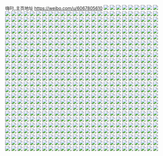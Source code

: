 嗨叼_主页地址 https://weibo.com/u/6067805610 
![](https://wx4.sinaimg.cn/mw2000/006CDTqqly1h80z2qdqksj32dc35snpf.jpg) 
![](https://wx4.sinaimg.cn/mw2000/006CDTqqly1h80z31sl86j32dc35skjn.jpg) 
![](https://wx4.sinaimg.cn/mw2000/006CDTqqly1h80z2unq6aj32dc35s7wk.jpg) 
![](https://wx4.sinaimg.cn/mw2000/006CDTqqly1h80z2z6ay8j32dc35se83.jpg) 
![](https://wx4.sinaimg.cn/mw2000/006CDTqqly1h80z33nv4uj32dc35snpf.jpg) 
![](https://wx4.sinaimg.cn/mw2000/006CDTqqly1h80z2xaxjfj32dd35se83.jpg) 
![](https://wx4.sinaimg.cn/mw2000/006CDTqqly1h7qqrzolztj32c03407wi.jpg) 
![](https://wx4.sinaimg.cn/mw2000/006CDTqqly1h7qqs4fx2hj31o02807wi.jpg) 
![](https://wx4.sinaimg.cn/mw2000/006CDTqqly1h7qqscnc1lj31o02801ky.jpg) 
![](https://wx4.sinaimg.cn/mw2000/006CDTqqly1h7pfriptnoj31401e0k4n.jpg) 
![](https://wx4.sinaimg.cn/mw2000/006CDTqqly1h7pfrlah4zj31401e0k2j.jpg) 
![](https://wx4.sinaimg.cn/mw2000/006CDTqqly1h7pfrj5d8hj31401e0an6.jpg) 
![](https://wx4.sinaimg.cn/mw2000/006CDTqqly1h7pfrk4973j31401e0k1g.jpg) 
![](https://wx4.sinaimg.cn/mw2000/006CDTqqly1h7pfrjlq2qj31401e0dwz.jpg) 
![](https://wx4.sinaimg.cn/mw2000/006CDTqqly1h7pfrkxsl2j31401e0qc2.jpg) 
![](https://wx4.sinaimg.cn/mw2000/006CDTqqly1h7pfrkfaj6j31401e0tm1.jpg) 
![](https://wx4.sinaimg.cn/mw2000/006CDTqqly1h7pfri9nqfj31401e0wvy.jpg) 
![](https://wx4.sinaimg.cn/mw2000/006CDTqqly1h7pfrnko4bj32dc35se84.jpg) 
![](https://wx4.sinaimg.cn/mw2000/006CDTqqly1h7j24vcrdtj32dc35se85.jpg) 
![](https://wx4.sinaimg.cn/mw2000/006CDTqqly1h7j25ant47j31o02804qr.jpg) 
![](https://wx4.sinaimg.cn/mw2000/006CDTqqly1h7j24ond9bj32dc35shdw.jpg) 
![](https://wx4.sinaimg.cn/mw2000/006CDTqqly1h7j2533xk1j32dc35snph.jpg) 
![](https://wx4.sinaimg.cn/mw2000/006CDTqqly1h7j24zc60zj32dc35su10.jpg) 
![](https://wx4.sinaimg.cn/mw2000/006CDTqqly1h7j256ltjuj32dc35su11.jpg) 
![](https://wx4.sinaimg.cn/mw2000/006CDTqqly1h7ho2n2lchj30u01407b4.jpg) 
![](https://wx4.sinaimg.cn/mw2000/006CDTqqly1h7h9e9vs9jj33402c07wi.jpg) 
![](https://wx4.sinaimg.cn/mw2000/006CDTqqly1h7cqwhn2o1j32dc35s1l0.jpg) 
![](https://wx4.sinaimg.cn/mw2000/006CDTqqly1h7cqwalcjzj32dc35s7wh.jpg) 
![](https://wx4.sinaimg.cn/mw2000/006CDTqqly1h7cqwbu6poj32dc35shcg.jpg) 
![](https://wx4.sinaimg.cn/mw2000/006CDTqqly1h7cqweq0g6j32dc35skjn.jpg) 
![](https://wx4.sinaimg.cn/mw2000/006CDTqqly1h7cqx45ltlj30pp0ppak9.jpg) 
![](https://wx4.sinaimg.cn/mw2000/006CDTqqly1h7cqwg8pvzj32dc35s4qp.jpg) 
![](https://wx4.sinaimg.cn/mw2000/006CDTqqly1h7apxrp1rrj31o0280x6q.jpg) 
![](https://wx4.sinaimg.cn/mw2000/006CDTqqly1h7apytmw61j31o0280npe.jpg) 
![](https://wx4.sinaimg.cn/mw2000/006CDTqqly1h7apynwjs6j32c035eqv5.jpg) 
![](https://wx4.sinaimg.cn/mw2000/006CDTqqly1h7apxldz1kj31o0280b29.jpg) 
![](https://wx4.sinaimg.cn/mw2000/006CDTqqly1h7apxhibbyj31o0280hdt.jpg) 
![](https://wx4.sinaimg.cn/mw2000/006CDTqqly1h7apxyo5z4j319n1ovnpd.jpg) 
![](https://wx4.sinaimg.cn/mw2000/006CDTqqly1h77o9dg952j30u0140wl3.jpg) 
![](https://wx4.sinaimg.cn/mw2000/006CDTqqly1h77o9ai2m6j31hc0u0tct.jpg) 
![](https://wx4.sinaimg.cn/mw2000/006CDTqqly1h77o9x1o5jj31hc0u0gth.jpg) 
![](https://wx4.sinaimg.cn/mw2000/006CDTqqly1h77c9xabm0j30fe0dwdh5.jpg) 
![](https://wx4.sinaimg.cn/mw2000/006CDTqqly1h7634xwyecj30u01hcmzv.jpg) 
![](https://wx4.sinaimg.cn/mw2000/006CDTqqly1h703t0f3inj31qu2bswzx.jpg) 
![](https://wx4.sinaimg.cn/mw2000/006CDTqqly1h703sh0cy4j31x92kddzp.jpg) 
![](https://wx4.sinaimg.cn/mw2000/006CDTqqly1h703slk66aj31en1vi4nm.jpg) 
![](https://wx4.sinaimg.cn/mw2000/006CDTqqly1h703sr1vxgj31eh1vb1ky.jpg) 
![](https://wx4.sinaimg.cn/mw2000/006CDTqqly1h6vxi3aab7j319i1oo4qp.jpg) 
![](https://wx4.sinaimg.cn/mw2000/006CDTqqly1h6vxi15abwj31o02807dc.jpg) 
![](https://wx4.sinaimg.cn/mw2000/006CDTqqly1h6vxhtpxwmj31o02801ky.jpg) 
![](https://wx4.sinaimg.cn/mw2000/006CDTqqly1h6vxi6zlr9j31o02804qq.jpg) 
![](https://wx4.sinaimg.cn/mw2000/006CDTqqly1h6vxi954gaj31f31w44qp.jpg) 
![](https://wx4.sinaimg.cn/mw2000/006CDTqqly1h6vxhyca5kj31o0280qv5.jpg) 
![](https://wx4.sinaimg.cn/mw2000/006CDTqqly1h6vxice2uhj31o02804qq.jpg) 
![](https://wx4.sinaimg.cn/mw2000/006CDTqqly1h6vxifrbqzj31o0280kjl.jpg) 
![](https://wx4.sinaimg.cn/mw2000/006CDTqqly1h6i4v2auuwj32c02c0npe.jpg) 
![](https://wx4.sinaimg.cn/mw2000/006CDTqqly1h6i4v0w0xpj33402c0tug.jpg) 
![](https://wx4.sinaimg.cn/mw2000/006CDTqqly1h6i4v3qz1fj31hc0u0n8k.jpg) 
![](https://wx4.sinaimg.cn/mw2000/006CDTqqly1h67tjdr6f7j31o0280hdu.jpg) 
![](https://wx4.sinaimg.cn/mw2000/006CDTqqly1h67tjmw8jkj31o02807wi.jpg) 
![](https://wx4.sinaimg.cn/mw2000/006CDTqqly1h67tjg7rzqj31o02804jm.jpg) 
![](https://wx4.sinaimg.cn/mw2000/006CDTqqly1h67tjq5qc3j31o0280qv5.jpg) 
![](https://wx4.sinaimg.cn/mw2000/006CDTqqly1h67tjr75ujj30td1367gt.jpg) 
![](https://wx4.sinaimg.cn/mw2000/006CDTqqly1h67tp8glgwj31o0280npf.jpg) 
![](https://wx4.sinaimg.cn/mw2000/006CDTqqly1h5z9dbimuoj31o02807f1.jpg) 
![](https://wx4.sinaimg.cn/mw2000/006CDTqqly1h5z9dcom93j31o0280tja.jpg) 
![](https://wx4.sinaimg.cn/mw2000/006CDTqqly1h5z9da9fiej31o0280n7l.jpg) 
![](https://wx4.sinaimg.cn/mw2000/006CDTqqly1h5z9ddz23ej31o02801ky.jpg) 
![](https://wx4.sinaimg.cn/mw2000/006CDTqqly1h5ojv7dzmqj31o0280kjl.jpg) 
![](https://wx4.sinaimg.cn/mw2000/006CDTqqly1h5ojv6cnlrj31o0280e81.jpg) 
![](https://wx4.sinaimg.cn/mw2000/006CDTqqly1h5ojv8p962j31mk22t1ky.jpg) 
![](https://wx4.sinaimg.cn/mw2000/006CDTqqly1h5ojv9qub3j31gy1ylb29.jpg) 
![](https://wx4.sinaimg.cn/mw2000/006CDTqqly1h5kjmbbwg3j31o0280npe.jpg) 
![](https://wx4.sinaimg.cn/mw2000/006CDTqqly1h5ke71lxa6j31o0280kjm.jpg) 
![](https://wx4.sinaimg.cn/mw2000/006CDTqqly1h5ke7dymcfj31o0280npe.jpg) 
![](https://wx4.sinaimg.cn/mw2000/006CDTqqly1h5ke7gdp50j32801o04qr.jpg) 
![](https://wx4.sinaimg.cn/mw2000/006CDTqqly1h54cf9me0ej30u0140wns.jpg) 
![](https://wx4.sinaimg.cn/mw2000/006CDTqqly1h54cfarphaj30u0140ajm.jpg) 
![](https://wx4.sinaimg.cn/mw2000/006CDTqqly1h54cf8ec5qj30u0140k0o.jpg) 
![](https://wx4.sinaimg.cn/mw2000/006CDTqqly1h54cfc4fsvj30u0140til.jpg) 
![](https://wx4.sinaimg.cn/mw2000/006CDTqqly1h54cfdnw0dj30u0140thv.jpg) 
![](https://wx4.sinaimg.cn/mw2000/006CDTqqly1h54cgch6ufj30u014048m.jpg) 
![](https://wx4.sinaimg.cn/mw2000/006CDTqqly1h54chv59k7j30u00u0110.jpg) 
![](https://wx4.sinaimg.cn/mw2000/006CDTqqly1h54chu6odkj30u00u0do1.jpg) 
![](https://wx4.sinaimg.cn/mw2000/006CDTqqly1h54chwwugtj30u00u0ah1.jpg) 
![](https://wx4.sinaimg.cn/mw2000/006CDTqqly1h4m9xd96mdj31j321ghdu.jpg) 
![](https://wx4.sinaimg.cn/mw2000/006CDTqqly1h4m9xh3tv1j31o02804qr.jpg) 
![](https://wx4.sinaimg.cn/mw2000/006CDTqqly1h4ma0snizrj30zz1by1kx.jpg) 
![](https://wx4.sinaimg.cn/mw2000/006CDTqqly1h4m9ypefeoj31ct1t3qv6.jpg) 
![](https://wx4.sinaimg.cn/mw2000/006CDTqqly1h4mavqsqzuj31o0280u0y.jpg) 
![](https://wx4.sinaimg.cn/mw2000/006CDTqqly1h4m9xaegebj31aw1qjkjm.jpg) 
![](https://wx4.sinaimg.cn/mw2000/006CDTqqly1h4m9ykneupj31o02801kz.jpg) 
![](https://wx4.sinaimg.cn/mw2000/006CDTqqly1h4m9yed0f1j31o02804qr.jpg) 
![](https://wx4.sinaimg.cn/mw2000/006CDTqqly1h4m9xl8mbtj31kx23xqv6.jpg) 
![](https://wx4.sinaimg.cn/mw2000/006CDTqqly1h2cqyi9iswj319h1w84qp.jpg) 
![](https://wx4.sinaimg.cn/mw2000/006CDTqqly1h2cqyiurdmj31ah1xq7wh.jpg) 
![](https://wx4.sinaimg.cn/mw2000/006CDTqqly1h2cqz11d77j31o0280e81.jpg) 
![](https://wx4.sinaimg.cn/mw2000/006CDTqqly1h1l7403zj0j31o0280x6p.jpg) 
![](https://wx4.sinaimg.cn/mw2000/006CDTqqly1h1l743oivmj31o02801ky.jpg) 
![](https://wx4.sinaimg.cn/mw2000/006CDTqqly1gz3ty4m01qj30u0140thw.jpg) 
![](https://wx4.sinaimg.cn/mw2000/006CDTqqly1gz3ty5orrxj30u0140dtm.jpg) 
![](https://wx4.sinaimg.cn/mw2000/006CDTqqly1gz3ty2swfuj30u00u0wr9.jpg) 
![](https://wx4.sinaimg.cn/mw2000/006CDTqqly1gz3ty7b601j30u011wk1h.jpg) 
![](https://wx4.sinaimg.cn/mw2000/006CDTqqly1gz3ty1s0ufj30u0140n8z.jpg) 
![](https://wx4.sinaimg.cn/mw2000/006CDTqqly1gz3ty0oe3ej30u0140gyv.jpg) 
![](https://wx4.sinaimg.cn/mw2000/006CDTqqly1gz3ty3txdpj30u0140wr5.jpg) 
![](https://wx4.sinaimg.cn/mw2000/006CDTqqly1gy8zs1n8qmj31o01o01ky.jpg) 
![](https://wx4.sinaimg.cn/mw2000/006CDTqqly1gy8zrw4tr4j31o01o01ky.jpg) 
![](https://wx4.sinaimg.cn/mw2000/006CDTqqly1gy8zryv5ffj31o01o0u0x.jpg) 
![](https://wx4.sinaimg.cn/mw2000/006CDTqqly1gy8zs09i2tj31l91l9npd.jpg) 
![](https://wx4.sinaimg.cn/mw2000/006CDTqqly1gwsy8anjh5j31o01o0kjl.jpg) 
![](https://wx4.sinaimg.cn/mw2000/006CDTqqly1gwsy87k0ksj31o01o0qv5.jpg) 
![](https://wx4.sinaimg.cn/mw2000/006CDTqqly1gwsy894lo6j31o0280b2a.jpg) 
![](https://wx4.sinaimg.cn/mw2000/006CDTqqly1gwsy8btmysj31o01o0x6p.jpg) 
![](https://wx4.sinaimg.cn/mw2000/006CDTqqly1gwo89q1yxqj31o0280u0x.jpg) 
![](https://wx4.sinaimg.cn/mw2000/006CDTqqly1gwo89r94t6j31o0280npd.jpg) 
![](https://wx4.sinaimg.cn/mw2000/006CDTqqly1gwo89s0l01j31o0280kjl.jpg) 
![](https://wx4.sinaimg.cn/mw2000/006CDTqqly1gwo89sp20sj31o0280kjl.jpg) 
![](https://wx4.sinaimg.cn/mw2000/006CDTqqly1gwo89thwuvj31o01o0b29.jpg) 
![](https://wx4.sinaimg.cn/mw2000/006CDTqqly1gvzrf5ouu8j30u0140wmh.jpg) 
![](https://wx4.sinaimg.cn/mw2000/006CDTqqly1gvzrf6bd3bj30u01407co.jpg) 
![](https://wx4.sinaimg.cn/mw2000/006CDTqqly1gvzrf7nov9j30u0140wlq.jpg) 
![](https://wx4.sinaimg.cn/mw2000/006CDTqqly1gvzrf6zvwhj30u014045m.jpg) 
![](https://wx4.sinaimg.cn/mw2000/006CDTqqly1gvzrf88556j30u0140n6q.jpg) 
![](https://wx4.sinaimg.cn/mw2000/006CDTqqly1gvzrf4rehhj30u0140wmy.jpg) 
![](https://wx4.sinaimg.cn/mw2000/006CDTqqly1gvzrf8p3quj30u0140gug.jpg) 
![](https://wx4.sinaimg.cn/mw2000/006CDTqqly1gvzrf9n3rlj30u00u0798.jpg) 
![](https://wx4.sinaimg.cn/mw2000/006CDTqqly1gvzrf99m7nj31400u0dsq.jpg) 
![](https://wx4.sinaimg.cn/mw2000/006CDTqqly1gvod305e06j60mi0mi0wb02.jpg) 
![](https://wx4.sinaimg.cn/mw2000/006CDTqqly1gvbiyfh7zcj60u014012802.jpg) 
![](https://wx4.sinaimg.cn/mw2000/006CDTqqly1gvbiyg38byj60u01407e102.jpg) 
![](https://wx4.sinaimg.cn/mw2000/006CDTqqly1gvbiygiukaj60u00u010k02.jpg) 
![](https://wx4.sinaimg.cn/mw2000/006CDTqqly1gvbiyer8wdj60u00u079e02.jpg) 
![](https://wx4.sinaimg.cn/mw2000/006CDTqqly1gvbiyh13a8j60u00u0q9202.jpg) 
![](https://wx4.sinaimg.cn/mw2000/006CDTqqly1gvbiyhewmuj60u00u00xo02.jpg) 
![](https://wx4.sinaimg.cn/mw2000/006CDTqqly1gtd5lgpyfzj31nz1nze81.jpg) 
![](https://wx4.sinaimg.cn/mw2000/006CDTqqly1gtd5lkvv8dj31nz1nz4qp.jpg) 
![](https://wx4.sinaimg.cn/mw2000/006CDTqqly1gtd5llyebdj31nz1nz4qp.jpg) 
![](https://wx4.sinaimg.cn/mw2000/006CDTqqly1gtd5lhjhn5j31nz1nz7w2.jpg) 
![](https://wx4.sinaimg.cn/mw2000/006CDTqqly1gtd5ljqh2zj31nz1nz4qp.jpg) 
![](https://wx4.sinaimg.cn/mw2000/006CDTqqly1gtd5lip08hj31nz1nz4qp.jpg) 
![](https://wx4.sinaimg.cn/mw2000/006CDTqqly1gt9q966m3cj30u00u07an.jpg) 
![](https://wx4.sinaimg.cn/mw2000/006CDTqqly1gt9q96prr5j30u00u0n3i.jpg) 
![](https://wx4.sinaimg.cn/mw2000/006CDTqqly1gt9q95u7sqj31400u0do0.jpg) 
![](https://wx4.sinaimg.cn/mw2000/006CDTqqly1gt9q976wn0j31400u0k0k.jpg) 
![](https://wx4.sinaimg.cn/mw2000/006CDTqqly1gt7e23o3c6j60u019043w02.jpg) 
![](https://wx4.sinaimg.cn/mw2000/006CDTqqly1gt7e247hmtj30u00u0n2i.jpg) 
![](https://wx4.sinaimg.cn/mw2000/006CDTqqly1gt7e25n99dj30u01aw473.jpg) 
![](https://wx4.sinaimg.cn/mw2000/006CDTqqly1gt7e235r7uj30u00u00wz.jpg) 
![](https://wx4.sinaimg.cn/mw2000/006CDTqqly1gt7e2730cwj31900u043n.jpg) 
![](https://wx4.sinaimg.cn/mw2000/006CDTqqly1gt7e24ywiaj30u0167qaa.jpg) 
![](https://wx4.sinaimg.cn/mw2000/006CDTqqly1gt7e25xrarj30u00u0q5t.jpg) 
![](https://wx4.sinaimg.cn/mw2000/006CDTqqly1gt7e77fztsj31900u0tb5.jpg) 
![](https://wx4.sinaimg.cn/mw2000/006CDTqqly1gt7e26hf54j30u00u0tct.jpg) 
![](https://wx4.sinaimg.cn/mw2000/006CDTqqly1gsto48y2sgj60u0190jz502.jpg) 
![](https://wx4.sinaimg.cn/mw2000/006CDTqqly1gsto4amivgj30u0190qbx.jpg) 
![](https://wx4.sinaimg.cn/mw2000/006CDTqqly1gsto4dn7wlj30u019048g.jpg) 
![](https://wx4.sinaimg.cn/mw2000/006CDTqqly1gsto4eydc0j30u0190gut.jpg) 
![](https://wx4.sinaimg.cn/mw2000/006CDTqqly1gsto4fun44j30u0190tj4.jpg) 
![](https://wx4.sinaimg.cn/mw2000/006CDTqqly1gsto4hwduij30u019048o.jpg) 
![](https://wx4.sinaimg.cn/mw2000/006CDTqqly1gsto453l20j30u0190k16.jpg) 
![](https://wx4.sinaimg.cn/mw2000/006CDTqqly1gsto4gnpdxj30u0190akz.jpg) 
![](https://wx4.sinaimg.cn/mw2000/006CDTqqly1gsto4j220ej30u0190k1o.jpg) 
![](https://wx4.sinaimg.cn/mw2000/006CDTqqly1grz2mr01gnj328d3404qr.jpg) 
![](https://wx4.sinaimg.cn/mw2000/006CDTqqly1grz2myjstmj62c02c14qr02.jpg) 
![](https://wx4.sinaimg.cn/mw2000/006CDTqqly1grz2n406f3j329i340qv7.jpg) 
![](https://wx4.sinaimg.cn/mw2000/006CDTqqly1grz2n0adskj32c02c1hdv.jpg) 
![](https://wx4.sinaimg.cn/mw2000/006CDTqqly1grz2n29cb9j32c02c1hdv.jpg) 
![](https://wx4.sinaimg.cn/mw2000/006CDTqqly1grz2mtw9hhj328f28fqv6.jpg) 
![](https://wx4.sinaimg.cn/mw2000/006CDTqqly1grotue2oejj30u10u0n1v.jpg) 
![](https://wx4.sinaimg.cn/mw2000/006CDTqqly1grotuez4w2j30u00u0q9o.jpg) 
![](https://wx4.sinaimg.cn/mw2000/006CDTqqly1grotvfcj2lj30u01407bo.jpg) 
![](https://wx4.sinaimg.cn/mw2000/006CDTqqly1gra5up6flpj33402c0b2b.jpg) 
![](https://wx4.sinaimg.cn/mw2000/006CDTqqly1gra5uw2nd6j32c0340e83.jpg) 
![](https://wx4.sinaimg.cn/mw2000/006CDTqqly1gra5uuc9o4j63402c0hdv02.jpg) 
![](https://wx4.sinaimg.cn/mw2000/006CDTqqly1gra5uqsv5nj32c03404qr.jpg) 
![](https://wx4.sinaimg.cn/mw2000/006CDTqqly1gra5uxwoudj32c0340b2b.jpg) 
![](https://wx4.sinaimg.cn/mw2000/006CDTqqly1gra5uskskkj62c03404qr02.jpg) 
![](https://wx4.sinaimg.cn/mw2000/006CDTqqly1gr6b20kr9vj30u10u0qbx.jpg) 
![](https://wx4.sinaimg.cn/mw2000/006CDTqqly1gr6b21dbjyj30u10u0wo3.jpg) 
![](https://wx4.sinaimg.cn/mw2000/006CDTqqly1gr6b213cohj30u00u0gug.jpg) 
![](https://wx4.sinaimg.cn/mw2000/006CDTqqly1gr6b209uypj30u00u0n4j.jpg) 
![](https://wx4.sinaimg.cn/mw2000/006CDTqqly1gr6b21sjm0j30u00u0dmd.jpg) 
![](https://wx4.sinaimg.cn/mw2000/006CDTqqly1gr6b224wb4j30u0140gzz.jpg) 
![](https://wx4.sinaimg.cn/mw2000/006CDTqqly1gqls1zqa3uj31o0280e81.jpg) 
![](https://wx4.sinaimg.cn/mw2000/006CDTqqly1gqls21gcxvj31o0280e81.jpg) 
![](https://wx4.sinaimg.cn/mw2000/006CDTqqly1gqls2c0ttyj31o0280b29.jpg) 
![](https://wx4.sinaimg.cn/mw2000/006CDTqqly1gqls2556jvj31o0280b29.jpg) 
![](https://wx4.sinaimg.cn/mw2000/006CDTqqly1gqls2azj33j31o0280b29.jpg) 
![](https://wx4.sinaimg.cn/mw2000/006CDTqqly1gqls26mhbzj31o02804qp.jpg) 
![](https://wx4.sinaimg.cn/mw2000/006CDTqqly1gqls1xa3f6j31o0280npe.jpg) 
![](https://wx4.sinaimg.cn/mw2000/006CDTqqly1gqls2a5zenj31o0280e82.jpg) 
![](https://wx4.sinaimg.cn/mw2000/006CDTqqly1gqls2l3yhvj30u0140hdt.jpg) 
![](https://wx4.sinaimg.cn/mw2000/006CDTqqly1gpyaygferoj31o02807wi.jpg) 
![](https://wx4.sinaimg.cn/mw2000/006CDTqqly1gpyayi1cfmj32ds1sc4qr.jpg) 
![](https://wx4.sinaimg.cn/mw2000/006CDTqqly1gpyayjvzy6j32ds1sc4qr.jpg) 
![](https://wx4.sinaimg.cn/mw2000/006CDTqqly1gpyaysv0cwj32802z6b2b.jpg) 
![](https://wx4.sinaimg.cn/mw2000/006CDTqqly1gpyaynhxwoj32c02c01kx.jpg) 
![](https://wx4.sinaimg.cn/mw2000/006CDTqqly1gpyb13cy7ij328030i1l0.jpg) 
![](https://wx4.sinaimg.cn/mw2000/006CDTqqly1gpyayll5xfj32c02c0kjl.jpg) 
![](https://wx4.sinaimg.cn/mw2000/006CDTqqly1gpyayudmglj32c02c07wh.jpg) 
![](https://wx4.sinaimg.cn/mw2000/006CDTqqly1gpyb0zifiqj32c02c07wh.jpg) 
![](https://wx4.sinaimg.cn/mw2000/006CDTqqgy1gpr2x4taovj30u014014b.jpg) 
![](https://wx4.sinaimg.cn/mw2000/006CDTqqgy1gpr2x2pdb7j30u0140n9w.jpg) 
![](https://wx4.sinaimg.cn/mw2000/006CDTqqgy1gpr2x03wknj30u01407j8.jpg) 
![](https://wx4.sinaimg.cn/mw2000/006CDTqqgy1gppib49491j31o01o0e82.jpg) 
![](https://wx4.sinaimg.cn/mw2000/006CDTqqgy1gppib5g88oj31o01nz1ky.jpg) 
![](https://wx4.sinaimg.cn/mw2000/006CDTqqgy1gpp86rue6kj31o01o0u0y.jpg) 
![](https://wx4.sinaimg.cn/mw2000/006CDTqqgy1gpp86pp8q4j31o01o0qv6.jpg) 
![](https://wx4.sinaimg.cn/mw2000/006CDTqqgy1gpp86tpdrtj31o01o0u0y.jpg) 
![](https://wx4.sinaimg.cn/mw2000/006CDTqqgy1gpp86m6f07j31o01o04qr.jpg) 
![](https://wx4.sinaimg.cn/mw2000/006CDTqqgy1gpp86i9sqfj31o01o0kjm.jpg) 
![](https://wx4.sinaimg.cn/mw2000/006CDTqqgy1gpp86k7ey5j31o01o01kz.jpg) 
![](https://wx4.sinaimg.cn/mw2000/006CDTqqgy1gpp878rxnoj32c0340hdy.jpg) 
![](https://wx4.sinaimg.cn/mw2000/006CDTqqgy1gpp88fm43gj33402c07wi.jpg) 
![](https://wx4.sinaimg.cn/mw2000/006CDTqqgy1gpp87nsvuvj33402c01ky.jpg) 
![](https://wx4.sinaimg.cn/mw2000/006CDTqqgy1gpo0el0ut7j30u0140nbh.jpg) 
![](https://wx4.sinaimg.cn/mw2000/006CDTqqgy1gpo0enul9aj30u0140duj.jpg) 
![](https://wx4.sinaimg.cn/mw2000/006CDTqqgy1gpo0ehwhelj30u0190gzx.jpg) 
![](https://wx4.sinaimg.cn/mw2000/006CDTqqgy1gpo0er13uhj31400u0wrh.jpg) 
![](https://wx4.sinaimg.cn/mw2000/006CDTqqgy1gpltm9ho0xj30u10u0tcs.jpg) 
![](https://wx4.sinaimg.cn/mw2000/006CDTqqgy1gpltm9xr4rj30u10u0gq6.jpg) 
![](https://wx4.sinaimg.cn/mw2000/006CDTqqgy1gpltmab1hkj30u10u0wkt.jpg) 
![](https://wx4.sinaimg.cn/mw2000/006CDTqqgy1gpltmblf0pj31400u0trn.jpg) 
![](https://wx4.sinaimg.cn/mw2000/006CDTqqgy1gpltmc3wqpj30u00u0qi2.jpg) 
![](https://wx4.sinaimg.cn/mw2000/006CDTqqgy1gpltm92qc5j30u00u07iu.jpg) 
![](https://wx4.sinaimg.cn/mw2000/006CDTqqly1goct0589mrj31o01o0npd.jpg) 
![](https://wx4.sinaimg.cn/mw2000/006CDTqqly1goct01hokxj31o01o0b29.jpg) 
![](https://wx4.sinaimg.cn/mw2000/006CDTqqly1goct005iluj31o01o0npd.jpg) 
![](https://wx4.sinaimg.cn/mw2000/006CDTqqly1goct02zzvmj31o01o0u0x.jpg) 
![](https://wx4.sinaimg.cn/mw2000/006CDTqqly1gnne7e33dpj31o0280hdu.jpg) 
![](https://wx4.sinaimg.cn/mw2000/006CDTqqly1gnne7heecrj32801o0kjm.jpg) 
![](https://wx4.sinaimg.cn/mw2000/006CDTqqly1gnne7ij8pzj32801o0hdu.jpg) 
![](https://wx4.sinaimg.cn/mw2000/006CDTqqly1gnne7p6gpej32c02c04qp.jpg) 
![](https://wx4.sinaimg.cn/mw2000/006CDTqqly1gmzjisuxuwj31o02804qq.jpg) 
![](https://wx4.sinaimg.cn/mw2000/006CDTqqly1gmzjirt2uzj31o0280b2a.jpg) 
![](https://wx4.sinaimg.cn/mw2000/006CDTqqly1gmzjitzz17j31o0280b2a.jpg) 
![](https://wx4.sinaimg.cn/mw2000/006CDTqqly1gmzjiuxdh9j31o0280qv5.jpg) 
![](https://wx4.sinaimg.cn/mw2000/006CDTqqly1gmzjivshf5j31o0280kjl.jpg) 
![](https://wx4.sinaimg.cn/mw2000/006CDTqqly1gmzjiwlp61j31o0280hdt.jpg) 
![](https://wx4.sinaimg.cn/mw2000/006CDTqqly1gmlbuunmxej30u0140tpl.jpg) 
![](https://wx4.sinaimg.cn/mw2000/006CDTqqly1gmlbutwnq3j30u0140qj0.jpg) 
![](https://wx4.sinaimg.cn/mw2000/006CDTqqly1gm4szld7z6j30u010lq8g.jpg) 
![](https://wx4.sinaimg.cn/mw2000/006CDTqqgy1glwnm3q7obj322o340npe.jpg) 
![](https://wx4.sinaimg.cn/mw2000/006CDTqqly1glunzurdg6j32yo2you12.jpg) 
![](https://wx4.sinaimg.cn/mw2000/006CDTqqly1glunzxsk1fj32yo2yohdx.jpg) 
![](https://wx4.sinaimg.cn/mw2000/006CDTqqly1gluo03w5pcj32yo2yohdx.jpg) 
![](https://wx4.sinaimg.cn/mw2000/006CDTqqly1glunzq77aej32yo2yonpg.jpg) 
![](https://wx4.sinaimg.cn/mw2000/006CDTqqly1gluo06pulij32yo2yonpf.jpg) 
![](https://wx4.sinaimg.cn/mw2000/006CDTqqly1gluo090q66j32yo2yokjn.jpg) 
![](https://wx4.sinaimg.cn/mw2000/006CDTqqly1glolmds6wij31o01o0hdt.jpg) 
![](https://wx4.sinaimg.cn/mw2000/006CDTqqly1glolmffhbuj31o01o0kjl.jpg) 
![](https://wx4.sinaimg.cn/mw2000/006CDTqqly1glnfha3diwj30u00u048s.jpg) 
![](https://wx4.sinaimg.cn/mw2000/006CDTqqly1glnfhcgpsfj30u0140alu.jpg) 
![](https://wx4.sinaimg.cn/mw2000/006CDTqqly1glnfhfkom8j30u0140ds6.jpg) 
![](https://wx4.sinaimg.cn/mw2000/006CDTqqly1glnfhiudkpj30u0140k9b.jpg) 
![](https://wx4.sinaimg.cn/mw2000/006CDTqqly1glnfhol4rlj30u00u0to9.jpg) 
![](https://wx4.sinaimg.cn/mw2000/006CDTqqly1glnfhlfixvj30u00u0wry.jpg) 
![](https://wx4.sinaimg.cn/mw2000/006CDTqqgy1glg6nw9z06j30u0140157.jpg) 
![](https://wx4.sinaimg.cn/mw2000/006CDTqqgy1glg6nxv788j30u0140qet.jpg) 
![](https://wx4.sinaimg.cn/mw2000/006CDTqqgy1glg6nwq8koj30u0140qfn.jpg) 
![](https://wx4.sinaimg.cn/mw2000/006CDTqqgy1glg6nxafduj30u0140gxy.jpg) 
![](https://wx4.sinaimg.cn/mw2000/006CDTqqgy1gldx4l0pevj30u00u0al9.jpg) 
![](https://wx4.sinaimg.cn/mw2000/006CDTqqgy1gldx4cj5z7j30u0140h0a.jpg) 
![](https://wx4.sinaimg.cn/mw2000/006CDTqqgy1gldx4ef59rj30u00u0n80.jpg) 
![](https://wx4.sinaimg.cn/mw2000/006CDTqqgy1gldx4o3sd7j30u00u07fd.jpg) 
![](https://wx4.sinaimg.cn/mw2000/006CDTqqgy1gldx4aem3ij30u0140dsh.jpg) 
![](https://wx4.sinaimg.cn/mw2000/006CDTqqgy1gldx48f1xuj30u00u049y.jpg) 
![](https://wx4.sinaimg.cn/mw2000/006CDTqqgy1gldx4ghtwjj30n00cmjv9.jpg) 
![](https://wx4.sinaimg.cn/mw2000/006CDTqqgy1gldx4hzbf2j30mz0cjmzm.jpg) 
![](https://wx4.sinaimg.cn/mw2000/006CDTqqgy1gl4007puerj30u10u0n5e.jpg) 
![](https://wx4.sinaimg.cn/mw2000/006CDTqqgy1gl400de5edj30u0140gvl.jpg) 
![](https://wx4.sinaimg.cn/mw2000/006CDTqqgy1gl400f2rv6j30u0140464.jpg) 
![](https://wx4.sinaimg.cn/mw2000/006CDTqqgy1gl400amqg5j30u00u0n4t.jpg) 
![](https://wx4.sinaimg.cn/mw2000/006CDTqqgy1gl4005c0u8j30u0140k1l.jpg) 
![](https://wx4.sinaimg.cn/mw2000/006CDTqqgy1gl400gzjvkj30u0140ahj.jpg) 
![](https://wx4.sinaimg.cn/mw2000/006CDTqqgy1gl0jlewzmcj31o0280e82.jpg) 
![](https://wx4.sinaimg.cn/mw2000/006CDTqqgy1gkvxe11t13j30u0140qfw.jpg) 
![](https://wx4.sinaimg.cn/mw2000/006CDTqqgy1gkvxdxpthlj30u0140wrk.jpg) 
![](https://wx4.sinaimg.cn/mw2000/006CDTqqgy1gkvsxqa7sij31400u0not.jpg) 
![](https://wx4.sinaimg.cn/mw2000/006CDTqqgy1gkvsxvepshj30u00u07nz.jpg) 
![](https://wx4.sinaimg.cn/mw2000/006CDTqqgy1gkvsy2cubyj30u014x7t3.jpg) 
![](https://wx4.sinaimg.cn/mw2000/006CDTqqgy1gkvsy84fqdj30u00u0kan.jpg) 
![](https://wx4.sinaimg.cn/mw2000/006CDTqqly1gklocfinzqj31hd27zb2a.jpg) 
![](https://wx4.sinaimg.cn/mw2000/006CDTqqly1gkloceft7oj31o01o0npd.jpg) 
![](https://wx4.sinaimg.cn/mw2000/006CDTqqly1gkgu4p8gowj30u00u07h2.jpg) 
![](https://wx4.sinaimg.cn/mw2000/006CDTqqly1gkgu4fsg1dj30u00u04gz.jpg) 
![](https://wx4.sinaimg.cn/mw2000/006CDTqqly1gkgmxbwbroj30u00u0dqc.jpg) 
![](https://wx4.sinaimg.cn/mw2000/006CDTqqly1gkgmxbiichj30u00u0wou.jpg) 
![](https://wx4.sinaimg.cn/mw2000/006CDTqqgy1gk59qkt3ptj33402c04qq.jpg) 
![](https://wx4.sinaimg.cn/mw2000/006CDTqqgy1gk59qp4fesj32c0340npe.jpg) 
![](https://wx4.sinaimg.cn/mw2000/006CDTqqgy1gk59qssqwnj32c02c0hdu.jpg) 
![](https://wx4.sinaimg.cn/mw2000/006CDTqqgy1gk59qvrs1jj33402c0kjm.jpg) 
![](https://wx4.sinaimg.cn/mw2000/006CDTqqgy1gk59qhpf3bj32c02c01ky.jpg) 
![](https://wx4.sinaimg.cn/mw2000/006CDTqqgy1gk59r1er1dj33402c01ky.jpg) 
![](https://wx4.sinaimg.cn/mw2000/006CDTqqgy1gk59r81wrpj33402c0kjl.jpg) 
![](https://wx4.sinaimg.cn/mw2000/006CDTqqgy1gk59rclfrsj33402c0e81.jpg) 
![](https://wx4.sinaimg.cn/mw2000/006CDTqqgy1gk59rhkl1aj33402c0kjl.jpg) 
![](https://wx4.sinaimg.cn/mw2000/006CDTqqgy1gk1m05gwgtj32c0340qv7.jpg) 
![](https://wx4.sinaimg.cn/mw2000/006CDTqqgy1gk1m03b8oaj30u00vwb0l.jpg) 
![](https://wx4.sinaimg.cn/mw2000/006CDTqqgy1gk1m067uwjj31400u0gyy.jpg) 
![](https://wx4.sinaimg.cn/mw2000/006CDTqqgy1gk1m06z35mj30u00u011s.jpg) 
![](https://wx4.sinaimg.cn/mw2000/006CDTqqgy1gk1m07ccusj30u00u0doi.jpg) 
![](https://wx4.sinaimg.cn/mw2000/006CDTqqgy1gk1m080gchj30u00u0gre.jpg) 
![](https://wx4.sinaimg.cn/mw2000/006CDTqqgy1gk1m08dsb5j30u00u0afk.jpg) 
![](https://wx4.sinaimg.cn/mw2000/006CDTqqgy1gk1m0a6e1pj32c0340u0x.jpg) 
![](https://wx4.sinaimg.cn/mw2000/006CDTqqgy1gk1m07pervj30u00u0n5n.jpg) 
![](https://wx4.sinaimg.cn/mw2000/006CDTqqgy1gk1m2luaoqj33402c04pm.jpg) 
![](https://wx4.sinaimg.cn/mw2000/006CDTqqgy1gk1m2k18gnj33402c0qv5.jpg) 
![](https://wx4.sinaimg.cn/mw2000/006CDTqqgy1gk1m2nw0avj33402c0hdt.jpg) 
![](https://wx4.sinaimg.cn/mw2000/006CDTqqgy1gk1m2s7xfsj31400u0dnt.jpg) 
![](https://wx4.sinaimg.cn/mw2000/006CDTqqgy1gj5mtqrzd4j32c0340npd.jpg) 
![](https://wx4.sinaimg.cn/mw2000/006CDTqqgy1gj5mto4gp6j33402c0npd.jpg) 
![](https://wx4.sinaimg.cn/mw2000/006CDTqqgy1gj5mtt1jvpj33402c04qp.jpg) 
![](https://wx4.sinaimg.cn/mw2000/006CDTqqly1gj13222650j3280280x6q.jpg) 
![](https://wx4.sinaimg.cn/mw2000/006CDTqqly1gj1323ez6kj32802807wi.jpg) 
![](https://wx4.sinaimg.cn/mw2000/006CDTqqly1gj1325lud4j3280280kjn.jpg) 
![](https://wx4.sinaimg.cn/mw2000/006CDTqqly1gj133qznt7j32ds1scx6q.jpg) 
![](https://wx4.sinaimg.cn/mw2000/006CDTqqly1gj133pcnj0j32ds1sc7wj.jpg) 
![](https://wx4.sinaimg.cn/mw2000/006CDTqqly1gj133sbpx9j32ds1sc1kz.jpg) 
![](https://wx4.sinaimg.cn/mw2000/006CDTqqly1gi7lfoz891j30u00u0469.jpg) 
![](https://wx4.sinaimg.cn/mw2000/006CDTqqly1gi7lfsplyyj31400u0wu9.jpg) 
![](https://wx4.sinaimg.cn/mw2000/006CDTqqgy1gi20j2ya5gj33402c0qv5.jpg) 
![](https://wx4.sinaimg.cn/mw2000/006CDTqqgy1gi20izr9v3j32c0340x6p.jpg) 
![](https://wx4.sinaimg.cn/mw2000/006CDTqqgy1gi20j16xvij30ph19ak4k.jpg) 
![](https://wx4.sinaimg.cn/mw2000/006CDTqqly1ghuazv5fjpj31400u0tka.jpg) 
![](https://wx4.sinaimg.cn/mw2000/006CDTqqly1ghuazx38vgj31bb0qlgt9.jpg) 
![](https://wx4.sinaimg.cn/mw2000/006CDTqqly1ggp8081mp8j31o020iqv5.jpg) 
![](https://wx4.sinaimg.cn/mw2000/006CDTqqly1ggp80a60w6j31o01z4qv5.jpg) 
![](https://wx4.sinaimg.cn/mw2000/006CDTqqly1ggp8068t84j31o0280b2b.jpg) 
![](https://wx4.sinaimg.cn/mw2000/006CDTqqly1ggbxedmzbaj31400u0dng.jpg) 
![](https://wx4.sinaimg.cn/mw2000/006CDTqqly1ggbxeeaplaj31400u0tez.jpg) 
![](https://wx4.sinaimg.cn/mw2000/006CDTqqly1ggbxecgm0fj31400u0jyo.jpg) 
![](https://wx4.sinaimg.cn/mw2000/006CDTqqly1ggbxeevr80j30u00u0wiy.jpg) 
![](https://wx4.sinaimg.cn/mw2000/006CDTqqgy1gg5um8qixlj30u00u0ahw.jpg) 
![](https://wx4.sinaimg.cn/mw2000/006CDTqqgy1gg5uma99jrj30u00u0gqt.jpg) 
![](https://wx4.sinaimg.cn/mw2000/006CDTqqgy1gg5umjslz4j30u00u0tg4.jpg) 
![](https://wx4.sinaimg.cn/mw2000/006CDTqqly1gfzyje16msj31o01o0u0x.jpg) 
![](https://wx4.sinaimg.cn/mw2000/006CDTqqly1gfzyjnmtxnj31o0280qv6.jpg) 
![](https://wx4.sinaimg.cn/mw2000/006CDTqqly1gfzyjxos1xj32c02c0qv6.jpg) 
![](https://wx4.sinaimg.cn/mw2000/006CDTqqgy1gfyv5kg11uj30u01404eb.jpg) 
![](https://wx4.sinaimg.cn/mw2000/006CDTqqgy1gfyv5l4fv2j30u01404fa.jpg) 
![](https://wx4.sinaimg.cn/mw2000/006CDTqqgy1gfyv5lz2hoj30u01404et.jpg) 
![](https://wx4.sinaimg.cn/mw2000/006CDTqqgy1gfyv5j9yooj30u00zadqt.jpg) 
![](https://wx4.sinaimg.cn/mw2000/006CDTqqly1gffr3ns7pqj31400u0ana.jpg) 
![](https://wx4.sinaimg.cn/mw2000/006CDTqqly1gffr3oa8d6j30u01407j7.jpg) 
![](https://wx4.sinaimg.cn/mw2000/006CDTqqly1gf63j6tj3mj30kw1jok7y.jpg) 
![](https://wx4.sinaimg.cn/mw2000/006CDTqqly1gex1s7k871j31400u0wmo.jpg) 
![](https://wx4.sinaimg.cn/mw2000/006CDTqqly1gex1sdt8kpj30u0140jyy.jpg) 
![](https://wx4.sinaimg.cn/mw2000/006CDTqqly1gev8mm7dsuj32c02c01l1.jpg) 
![](https://wx4.sinaimg.cn/mw2000/006CDTqqly1gev8n2rlsnj32c02c07wl.jpg) 
![](https://wx4.sinaimg.cn/mw2000/006CDTqqly1gev8mvu0r3j32ai320qv8.jpg) 
![](https://wx4.sinaimg.cn/mw2000/006CDTqqly1gev8mpcj0dj32c02c0npg.jpg) 
![](https://wx4.sinaimg.cn/mw2000/006CDTqqly1gev8n01yphj32c02c0hdw.jpg) 
![](https://wx4.sinaimg.cn/mw2000/006CDTqqly1gev8mt7b0nj32c02c01l1.jpg) 
![](https://wx4.sinaimg.cn/mw2000/006CDTqqly1gei2gznp2uj30u00u0qbc.jpg) 
![](https://wx4.sinaimg.cn/mw2000/006CDTqqly1gebwdivl7rj30u011i13g.jpg) 
![](https://wx4.sinaimg.cn/mw2000/006CDTqqly1ge56nahg5hj31o01o0qpc.jpg) 
![](https://wx4.sinaimg.cn/mw2000/006CDTqqly1ge56n9oxynj31hb1hc4on.jpg) 
![](https://wx4.sinaimg.cn/mw2000/006CDTqqly1ge56nc2eujj31o01yje81.jpg) 
![](https://wx4.sinaimg.cn/mw2000/006CDTqqly1gdpxm82qu6j319u1vd1kx.jpg) 
![](https://wx4.sinaimg.cn/mw2000/006CDTqqly1gdpxm7bfptj31he24zb29.jpg) 
![](https://wx4.sinaimg.cn/mw2000/006CDTqqly1gdkw9uu0qkj31dy1z0e81.jpg) 
![](https://wx4.sinaimg.cn/mw2000/006CDTqqly1gdkw9tt386j30v913cdqr.jpg) 
![](https://wx4.sinaimg.cn/mw2000/006CDTqqly1gdhsobl2a9j32c02c0qv7.jpg) 
![](https://wx4.sinaimg.cn/mw2000/006CDTqqly1gdgdtwupqqj31h1227u0x.jpg) 
![](https://wx4.sinaimg.cn/mw2000/006CDTqqly1gcsz8pxx79j30kw15s4as.jpg) 
![](https://wx4.sinaimg.cn/mw2000/006CDTqqly1gcsorarbjfj31hd280qv6.jpg) 
![](https://wx4.sinaimg.cn/mw2000/006CDTqqly1gcsorczl2oj31o01o01ky.jpg) 
![](https://wx4.sinaimg.cn/mw2000/006CDTqqly1gcrodt11qdj32c0340qv5.jpg) 
![](https://wx4.sinaimg.cn/mw2000/006CDTqqly1gco9r9u7j8j32c02c0qv8.jpg) 
![](https://wx4.sinaimg.cn/mw2000/006CDTqqly1gci6fow68ij30u00u07gl.jpg) 
![](https://wx4.sinaimg.cn/mw2000/006CDTqqly1gci6fojh0pj30u00u0wrc.jpg) 
![](https://wx4.sinaimg.cn/mw2000/006CDTqqly1gci6fq0rm1j30u00u0k3l.jpg) 
![](https://wx4.sinaimg.cn/mw2000/006CDTqqly1gci6fpfl9jj30u00u0am8.jpg) 
![](https://wx4.sinaimg.cn/mw2000/006CDTqqly1gc0ja3rfjcj31o0280npd.jpg) 
![](https://wx4.sinaimg.cn/mw2000/006CDTqqly1gbzujs0vuuj30u00u0grv.jpg) 
![](https://wx4.sinaimg.cn/mw2000/006CDTqqly1gbzujvxbfdj30u00u0wl4.jpg) 
![](https://wx4.sinaimg.cn/mw2000/006CDTqqly1gbzujulfa8j30u00u0dm3.jpg) 
![](https://wx4.sinaimg.cn/mw2000/006CDTqqly1gbzujt9k71j30u00u0n30.jpg) 
![](https://wx4.sinaimg.cn/mw2000/006CDTqqly1gbrcylwnfij31o01twkjl.jpg) 
![](https://wx4.sinaimg.cn/mw2000/006CDTqqly1gbrcyntoo7j31b91b91kx.jpg) 
![](https://wx4.sinaimg.cn/mw2000/006CDTqqly1gax63noolfj31o01o07wh.jpg) 
![](https://wx4.sinaimg.cn/mw2000/006CDTqqly1gax63o7uowj31o01o0h90.jpg) 
![](https://wx4.sinaimg.cn/mw2000/006CDTqqly1gadxn6plsoj30u00u0jzv.jpg) 
![](https://wx4.sinaimg.cn/mw2000/006CDTqqly1gadxn85f7oj30u00u07bh.jpg) 
![](https://wx4.sinaimg.cn/mw2000/006CDTqqly1gadxnixmnbj30u00u0agh.jpg) 
![](https://wx4.sinaimg.cn/mw2000/006CDTqqly1gadxnd3bc3j30u00u0qgu.jpg) 
![](https://wx4.sinaimg.cn/mw2000/006CDTqqly1gadxnh6r4jj30u00u048l.jpg) 
![](https://wx4.sinaimg.cn/mw2000/006CDTqqly1gadxn9vfmpj30u00ud111.jpg) 
![](https://wx4.sinaimg.cn/mw2000/006CDTqqly1gadxnf78boj30u00u0n82.jpg) 
![](https://wx4.sinaimg.cn/mw2000/006CDTqqly1gadxo014y7j30u00u07hj.jpg) 
![](https://wx4.sinaimg.cn/mw2000/006CDTqqly1gadxn4zdetj30u00u0143.jpg) 
![](https://wx4.sinaimg.cn/mw2000/006CDTqqly1ga4lagm6bjj30u00u0469.jpg) 
![](https://wx4.sinaimg.cn/mw2000/006CDTqqly1ga4lai0qcej30u00u0q9y.jpg) 
![](https://wx4.sinaimg.cn/mw2000/006CDTqqly1ga4lak0khdj30u00u0ajd.jpg) 
![](https://wx4.sinaimg.cn/mw2000/006CDTqqly1ga4lanzomvj30u0140k5m.jpg) 
![](https://wx4.sinaimg.cn/mw2000/006CDTqqly1g9wgfyt7kyj30u00u0afs.jpg) 
![](https://wx4.sinaimg.cn/mw2000/006CDTqqly1g9rf1tb5bbj30u00u011l.jpg) 
![](https://wx4.sinaimg.cn/mw2000/006CDTqqly1g9kql3jn8gj30u0140n5i.jpg) 
![](https://wx4.sinaimg.cn/mw2000/006CDTqqly1g9iesi6udnj30u00u0n0f.jpg) 
![](https://wx4.sinaimg.cn/mw2000/006CDTqqly1g9ieshvd3jj30u00u0wjo.jpg) 
![](https://wx4.sinaimg.cn/mw2000/006CDTqqly1g8xi68ynn6j312w0t6wrh.jpg) 
![](https://wx4.sinaimg.cn/mw2000/006CDTqqly1g8tu0kgngij30u0140neu.jpg) 
![](https://wx4.sinaimg.cn/mw2000/006CDTqqly1g8tu0dqqvlj30u01407jm.jpg) 
![](https://wx4.sinaimg.cn/mw2000/006CDTqqly1g8tu0g95kxj30u0140dvb.jpg) 
![](https://wx4.sinaimg.cn/mw2000/006CDTqqly1g8tu0hynorj30u0140k5w.jpg) 
![](https://wx4.sinaimg.cn/mw2000/006CDTqqly1g8tu0edmqpj30mg0izn05.jpg) 
![](https://wx4.sinaimg.cn/mw2000/006CDTqqly1g8tu0li946j30u0103n9b.jpg) 
![](https://wx4.sinaimg.cn/mw2000/006CDTqqly1g8tu0h367cj30u0140h17.jpg) 
![](https://wx4.sinaimg.cn/mw2000/006CDTqqly1g8tu0j1o4ej30u014t174.jpg) 
![](https://wx4.sinaimg.cn/mw2000/006CDTqqly1g8tu0f91vuj30u0140aom.jpg) 
![](https://wx4.sinaimg.cn/mw2000/006CDTqqly1g8lonseww4j30u00u0jw9.jpg) 
![](https://wx4.sinaimg.cn/mw2000/006CDTqqly1g8lonq6togj30u00u0jvx.jpg) 
![](https://wx4.sinaimg.cn/mw2000/006CDTqqly1g8lont6c8ej30u00u0dkl.jpg) 
![](https://wx4.sinaimg.cn/mw2000/006CDTqqly1g8bks98gmpj30u00u0q82.jpg) 
![](https://wx4.sinaimg.cn/mw2000/006CDTqqly1g7z2g44td0j30u014012v.jpg) 
![](https://wx4.sinaimg.cn/mw2000/006CDTqqly1g7z2g4otflj30u01407g7.jpg) 
![](https://wx4.sinaimg.cn/mw2000/006CDTqqly1g7z2g61kdij32c02c0kjl.jpg) 
![](https://wx4.sinaimg.cn/mw2000/006CDTqqly1g7z2g7w1jgj32402401l0.jpg) 
![](https://wx4.sinaimg.cn/mw2000/006CDTqqly1g7oe4aibb3j32c02c0b2d.jpg) 
![](https://wx4.sinaimg.cn/mw2000/006CDTqqly1g7oe4jdmf8j33402c07wj.jpg) 
![](https://wx4.sinaimg.cn/mw2000/006CDTqqly1g7oe4cig7uj32c02c0hdw.jpg) 
![](https://wx4.sinaimg.cn/mw2000/006CDTqqly1g7oe4kwyb9j32c02c0x6q.jpg) 
![](https://wx4.sinaimg.cn/mw2000/006CDTqqly1g7oe47tsowj31o01o0u0x.jpg) 
![](https://wx4.sinaimg.cn/mw2000/006CDTqqly1g7oe4msncdj32c02c04qs.jpg) 
![](https://wx4.sinaimg.cn/mw2000/006CDTqqly1g7oe4ocgy6j32c02c0ay3.jpg) 
![](https://wx4.sinaimg.cn/mw2000/006CDTqqly1g7oe4fdws1j32c02c0qv8.jpg) 
![](https://wx4.sinaimg.cn/mw2000/006CDTqqly1g7oe4qb4hxj32c02c0b29.jpg) 
![](https://wx4.sinaimg.cn/mw2000/006CDTqqly1g7ht6u3y9hj32c02c0qv6.jpg) 
![](https://wx4.sinaimg.cn/mw2000/006CDTqqly1g7ht6o8zffj32c02c07wh.jpg) 
![](https://wx4.sinaimg.cn/mw2000/006CDTqqly1g7ht6pwy7bj32c02c0wxk.jpg) 
![](https://wx4.sinaimg.cn/mw2000/006CDTqqly1g7ht6s9kwxj32c02c0kjl.jpg) 
![](https://wx4.sinaimg.cn/mw2000/006CDTqqly1g785wvqstpj32am2amu0x.jpg) 
![](https://wx4.sinaimg.cn/mw2000/006CDTqqly1g785wyywbij32c02c01ky.jpg) 
![](https://wx4.sinaimg.cn/mw2000/006CDTqqly1g785wtbfjdj32c02c0u0x.jpg) 
![](https://wx4.sinaimg.cn/mw2000/006CDTqqly1g785x0v3f9j32c02c0kjl.jpg) 
![](https://wx4.sinaimg.cn/mw2000/006CDTqqly1g73nqgl0t5j31jv22hb29.jpg) 
![](https://wx4.sinaimg.cn/mw2000/006CDTqqly1g73p0opuk4j31o01ts7wh.jpg) 
![](https://wx4.sinaimg.cn/mw2000/006CDTqqly1g73p15w0tij31o027u1ky.jpg) 
![](https://wx4.sinaimg.cn/mw2000/006CDTqqly1g73nq94v92j32c02c01kx.jpg) 
![](https://wx4.sinaimg.cn/mw2000/006CDTqqly1g73p1c3nj8j32c02c0ni4.jpg) 
![](https://wx4.sinaimg.cn/mw2000/006CDTqqly1g73p0depo6j32c02c0kjl.jpg) 
![](https://wx4.sinaimg.cn/mw2000/006CDTqqly1g6y89dgymmj31ld24hx6p.jpg) 
![](https://wx4.sinaimg.cn/mw2000/006CDTqqly1g6y89by4uij31fy1fy1kx.jpg) 
![](https://wx4.sinaimg.cn/mw2000/006CDTqqly1g6y89et8fkj31ld1ldhdt.jpg) 
![](https://wx4.sinaimg.cn/mw2000/006CDTqqly1g6y89g3c9fj31o01o0npd.jpg) 
![](https://wx4.sinaimg.cn/mw2000/006CDTqqly1g6uswk2lp6j31o01o04qp.jpg) 
![](https://wx4.sinaimg.cn/mw2000/006CDTqqly1g6uswhrnamj31o01o04qp.jpg) 
![](https://wx4.sinaimg.cn/mw2000/006CDTqqly1g6uswj6bfbj31o01o0kjl.jpg) 
![](https://wx4.sinaimg.cn/mw2000/006CDTqqly1g6uswlk5evj31k120pqv5.jpg) 
![](https://wx4.sinaimg.cn/mw2000/006CDTqqly1g6td3zl9bpj30u00u0dnp.jpg) 
![](https://wx4.sinaimg.cn/mw2000/006CDTqqly1g6td40tcm9j30u00u0n4x.jpg) 
![](https://wx4.sinaimg.cn/mw2000/006CDTqqgy1g68la78zu4j30u013z78l.jpg) 
![](https://wx4.sinaimg.cn/mw2000/006CDTqqgy1g68la9ivl5j313z0u076y.jpg) 
![](https://wx4.sinaimg.cn/mw2000/006CDTqqgy1g68la4d9tlj30u01400xj.jpg) 
![](https://wx4.sinaimg.cn/mw2000/006CDTqqgy1g68la8fqr2j313z0u0tbz.jpg) 
![](https://wx4.sinaimg.cn/mw2000/006CDTqqgy1g68la5k2snj31400u0n3d.jpg) 
![](https://wx4.sinaimg.cn/mw2000/006CDTqqgy1g68lab65n2j31400u0q6y.jpg) 
![](https://wx4.sinaimg.cn/mw2000/006CDTqqgy1g68ladn90hj30u013zdkf.jpg) 
![](https://wx4.sinaimg.cn/mw2000/006CDTqqgy1g68lacvkusj31400u0jv3.jpg) 
![](https://wx4.sinaimg.cn/mw2000/006CDTqqgy1g68laef94dj30ro0rodkb.jpg) 
![](https://wx4.sinaimg.cn/mw2000/006CDTqqgy1g66d5tnkplj30u00u045a.jpg) 
![](https://wx4.sinaimg.cn/mw2000/006CDTqqgy1g66d35nekvj30u00ucjuu.jpg) 
![](https://wx4.sinaimg.cn/mw2000/006CDTqqgy1g66d36pimmj30u00u0793.jpg) 
![](https://wx4.sinaimg.cn/mw2000/006CDTqqgy1g66d2og47kj30u0145wky.jpg) 
![](https://wx4.sinaimg.cn/mw2000/006CDTqqgy1g66d2wp8dcj30u0140k1o.jpg) 
![](https://wx4.sinaimg.cn/mw2000/006CDTqqgy1g66d2ulwblj30u0140k3c.jpg) 
![](https://wx4.sinaimg.cn/mw2000/006CDTqqgy1g66d2zffjnj30u00u0wsk.jpg) 
![](https://wx4.sinaimg.cn/mw2000/006CDTqqgy1g66d349wstj30u0140k4r.jpg) 
![](https://wx4.sinaimg.cn/mw2000/006CDTqqgy1g66d5y7kx4j30u0140qdo.jpg) 
![](https://wx4.sinaimg.cn/mw2000/006CDTqqgy1g6554t9oolj30u0140wjs.jpg) 
![](https://wx4.sinaimg.cn/mw2000/006CDTqqgy1g6554ulytdj30u014042k.jpg) 
![](https://wx4.sinaimg.cn/mw2000/006CDTqqgy1g6554wwwn4j31400u044j.jpg) 
![](https://wx4.sinaimg.cn/mw2000/006CDTqqgy1g6554z9w01j31400u0wjk.jpg) 
![](https://wx4.sinaimg.cn/mw2000/006CDTqqly1g6456bcthrj30u00u0ae7.jpg) 
![](https://wx4.sinaimg.cn/mw2000/006CDTqqly1g645667henj30u00u0wj4.jpg) 
![](https://wx4.sinaimg.cn/mw2000/006CDTqqly1g64567oo4kj30u00u0tdb.jpg) 
![](https://wx4.sinaimg.cn/mw2000/006CDTqqly1g64569i0doj30u00u0q7a.jpg) 
![](https://wx4.sinaimg.cn/mw2000/006CDTqqly1g62w2obhnhj3283283e81.jpg) 
![](https://wx4.sinaimg.cn/mw2000/006CDTqqly1g62w2pzid0j329e29dqv5.jpg) 
![](https://wx4.sinaimg.cn/mw2000/006CDTqqly1g5skxu9ar8j30vc15sar8.jpg) 
![](https://wx4.sinaimg.cn/mw2000/006CDTqqly1g5skxt28acj30vc15sk7k.jpg) 
![](https://wx4.sinaimg.cn/mw2000/006CDTqqly1g5skxwa90kj32c0340e81.jpg) 
![](https://wx4.sinaimg.cn/mw2000/006CDTqqly1g5skxsbsoyj30rv0trakz.jpg) 
![](https://wx4.sinaimg.cn/mw2000/006CDTqqly1g5skxyir4nj32c02c01cj.jpg) 
![](https://wx4.sinaimg.cn/mw2000/006CDTqqly1g5skzcru1bj30v91vo7wn.jpg) 
![](https://wx4.sinaimg.cn/mw2000/006CDTqqly1g5q8eylm0ej30u00u0jtl.jpg) 
![](https://wx4.sinaimg.cn/mw2000/006CDTqqly1g5q8ey03ndj30u00u0mz9.jpg) 
![](https://wx4.sinaimg.cn/mw2000/006CDTqqly1g5ekjqyv8tj32c02c0qrs.jpg) 
![](https://wx4.sinaimg.cn/mw2000/006CDTqqly1g5ekjpkm0ij33402c01hh.jpg) 
![](https://wx4.sinaimg.cn/mw2000/006CDTqqly1g5bmfsh9f4j32c02c04qq.jpg) 
![](https://wx4.sinaimg.cn/mw2000/006CDTqqly1g5bmfsxcp6j3190190wup.jpg) 
![](https://wx4.sinaimg.cn/mw2000/006CDTqqly1g59bu2a9hpj30u012s4qp.jpg) 
![](https://wx4.sinaimg.cn/mw2000/006CDTqqly1g59bu32cqxj30u01401kx.jpg) 
![](https://wx4.sinaimg.cn/mw2000/006CDTqqly1g59bu46f18j30u00vi7sq.jpg) 
![](https://wx4.sinaimg.cn/mw2000/006CDTqqly1g4zz1k0qeoj30vc11m4e8.jpg) 
![](https://wx4.sinaimg.cn/mw2000/006CDTqqly1g4zz1kmrj0j30vc11z48u.jpg) 
![](https://wx4.sinaimg.cn/mw2000/006CDTqqly1g4v5af12xnj30vc0z17mb.jpg) 
![](https://wx4.sinaimg.cn/mw2000/006CDTqqly1g4v5agt4b6j30vc12swyo.jpg) 
![](https://wx4.sinaimg.cn/mw2000/006CDTqqly1g4tfo4r5ehj30u00u0whu.jpg) 
![](https://wx4.sinaimg.cn/mw2000/006CDTqqly1g4tfn7extvj30u00u0ju8.jpg) 
![](https://wx4.sinaimg.cn/mw2000/006CDTqqly1g4nud6lrgrj30u0140dr0.jpg) 
![](https://wx4.sinaimg.cn/mw2000/006CDTqqly1g4mqh54g7tj30u01901bn.jpg) 
![](https://wx4.sinaimg.cn/mw2000/006CDTqqly1g4mqh6g0cfj30u01am1kx.jpg) 
![](https://wx4.sinaimg.cn/mw2000/006CDTqqly1g4mqh77swyj30ty0xckf3.jpg) 
![](https://wx4.sinaimg.cn/mw2000/006CDTqqly1g4mqh90tf4j30u01081kx.jpg) 
![](https://wx4.sinaimg.cn/mw2000/006CDTqqly1g4ll4tjzk6j30u00u046g.jpg) 
![](https://wx4.sinaimg.cn/mw2000/006CDTqqly1g4ll4twdz3j30u00u0ahy.jpg) 
![](https://wx4.sinaimg.cn/mw2000/006CDTqqly1g4eyk5uhoxj30u00u0dqu.jpg) 
![](https://wx4.sinaimg.cn/mw2000/006CDTqqly1g49aa6wyn0j31xc1tshdt.jpg) 
![](https://wx4.sinaimg.cn/mw2000/006CDTqqly1g49aa5z2w2j32by2by7wi.jpg) 
![](https://wx4.sinaimg.cn/mw2000/006CDTqqly1g487aqelbbj30k00zkn0j.jpg) 
![](https://wx4.sinaimg.cn/mw2000/006CDTqqly1g46wn138y6j32c02c0npg.jpg) 
![](https://wx4.sinaimg.cn/mw2000/006CDTqqly1g46wmtkc23j32c02c0x6r.jpg) 
![](https://wx4.sinaimg.cn/mw2000/006CDTqqly1g46wmxce1xj32c02c0hdw.jpg) 
![](https://wx4.sinaimg.cn/mw2000/006CDTqqly1g45613lbaxj30u01401bl.jpg) 
![](https://wx4.sinaimg.cn/mw2000/006CDTqqly1g45613vqc0j30u00w810g.jpg) 
![](https://wx4.sinaimg.cn/mw2000/006CDTqqly1g45613a6fuj30u00u0nak.jpg) 
![](https://wx4.sinaimg.cn/mw2000/006CDTqqly1g4561469ixj30u00u0k6b.jpg) 
![](https://wx4.sinaimg.cn/mw2000/006CDTqqly1g4363g4szlj30vc1464az.jpg) 
![](https://wx4.sinaimg.cn/mw2000/006CDTqqly1g4363gg7jwj30vc15sgx6.jpg) 
![](https://wx4.sinaimg.cn/mw2000/006CDTqqly1g41pmoh8mgj30u00yqq5t.jpg) 
![](https://wx4.sinaimg.cn/mw2000/006CDTqqly1g41pmo7knkj30u00z6go4.jpg) 
![](https://wx4.sinaimg.cn/mw2000/006CDTqqly1g4126bgp33j30u0140wri.jpg) 
![](https://wx4.sinaimg.cn/mw2000/006CDTqqly1g4126br1mpj30t812z7em.jpg) 
![](https://wx4.sinaimg.cn/mw2000/006CDTqqly1g4126azshrj30th14mwq2.jpg) 
![](https://wx4.sinaimg.cn/mw2000/006CDTqqly1g4126c8ynej30sg15s49f.jpg) 
![](https://wx4.sinaimg.cn/mw2000/006CDTqqly1g3xodehz1kj30u00u0453.jpg) 
![](https://wx4.sinaimg.cn/mw2000/006CDTqqly1g3su3aymuwj30u00u0ak1.jpg) 
![](https://wx4.sinaimg.cn/mw2000/006CDTqqly1g3su39sd2lj30u00u0123.jpg) 
![](https://wx4.sinaimg.cn/mw2000/006CDTqqly1g3su3a61bgj30u00u0wo3.jpg) 
![](https://wx4.sinaimg.cn/mw2000/006CDTqqly1g3su398m1aj31400u0jyx.jpg) 
![](https://wx4.sinaimg.cn/mw2000/006CDTqqly1g3savujlc9j30jg0pxq7c.jpg) 
![](https://wx4.sinaimg.cn/mw2000/006CDTqqly1g3lzgk556rj31400u0wo0.jpg) 
![](https://wx4.sinaimg.cn/mw2000/006CDTqqly1g3lzghwxytj30u0140amt.jpg) 
![](https://wx4.sinaimg.cn/mw2000/006CDTqqly1g3lzgm2c58j30tz0vdqfg.jpg) 
![](https://wx4.sinaimg.cn/mw2000/006CDTqqly1g3lzgmwuudj30u00u0gt6.jpg) 
![](https://wx4.sinaimg.cn/mw2000/006CDTqqly1g3hfa2tdzlj31ge18znpd.jpg) 
![](https://wx4.sinaimg.cn/mw2000/006CDTqqly1g3dmisncxuj30u00u00xu.jpg) 
![](https://wx4.sinaimg.cn/mw2000/006CDTqqly1g3dmisyzf3j30u00uwafo.jpg) 
![](https://wx4.sinaimg.cn/mw2000/006CDTqqly1g3dmitemqjj30wv0u0qcy.jpg) 
![](https://wx4.sinaimg.cn/mw2000/006CDTqqly1g3dmisbni6j30u00u0ahe.jpg) 
![](https://wx4.sinaimg.cn/mw2000/006CDTqqly1g3djfwuobhj32c01p2e82.jpg) 
![](https://wx4.sinaimg.cn/mw2000/006CDTqqly1g3djfvp9jej31r01r01kx.jpg) 
![](https://wx4.sinaimg.cn/mw2000/006CDTqqly1g3djfxkqjxj31r01r07wh.jpg) 
![](https://wx4.sinaimg.cn/mw2000/006CDTqqly1g3djfylm9pj31r01r0kjl.jpg) 
![](https://wx4.sinaimg.cn/mw2000/006CDTqqgy1g3ciuv9fzjj311b11bal2.jpg) 
![](https://wx4.sinaimg.cn/mw2000/006CDTqqly1g3aj2d9nuej30ni0vck1j.jpg) 
![](https://wx4.sinaimg.cn/mw2000/006CDTqqly1g3aj2cz6iyj30ni0niqbh.jpg) 
![](https://wx4.sinaimg.cn/mw2000/006CDTqqly1g3824ynjx5j30v91voe82.jpg) 
![](https://wx4.sinaimg.cn/mw2000/006CDTqqly1g37iyb4k55j30ni0ni479.jpg) 
![](https://wx4.sinaimg.cn/mw2000/006CDTqqly1g37iybiuabj30ni0nin57.jpg) 
![](https://wx4.sinaimg.cn/mw2000/006CDTqqly1g37iybu2t1j30u00u012h.jpg) 
![](https://wx4.sinaimg.cn/mw2000/006CDTqqly1g37iyar2smj30ni0ni10v.jpg) 
![](https://wx4.sinaimg.cn/mw2000/006CDTqqly1g36w24l0pbj31r01qyx6p.jpg) 
![](https://wx4.sinaimg.cn/mw2000/006CDTqqly1g36w1zc8jfj31r01r0npe.jpg) 
![](https://wx4.sinaimg.cn/mw2000/006CDTqqly1g36w1xn8ycj31r01r0x6p.jpg) 
![](https://wx4.sinaimg.cn/mw2000/006CDTqqly1g36w1ye96ij31r01r01ky.jpg) 
![](https://wx4.sinaimg.cn/mw2000/006CDTqqly1g36w20im74j31r01r0b2a.jpg) 
![](https://wx4.sinaimg.cn/mw2000/006CDTqqly1g36w21ttvej31r01r0hdu.jpg) 
![](https://wx4.sinaimg.cn/mw2000/006CDTqqly1g36w22tb19j31r01r0npe.jpg) 
![](https://wx4.sinaimg.cn/mw2000/006CDTqqly1g36w23ps9kj31r01r01ky.jpg) 
![](https://wx4.sinaimg.cn/mw2000/006CDTqqly1g36w25hoezj31r01r0b2a.jpg) 
![](https://wx4.sinaimg.cn/mw2000/006CDTqqly1g34unymx6zj31020u0ww1.jpg) 
![](https://wx4.sinaimg.cn/mw2000/006CDTqqly1g34uo7fkujj31380u07ll.jpg) 
![](https://wx4.sinaimg.cn/mw2000/006CDTqqly1g323sza20ij30u00u0aen.jpg) 
![](https://wx4.sinaimg.cn/mw2000/006CDTqqgy1g2txn7bc5aj30vc15s174.jpg) 
![](https://wx4.sinaimg.cn/mw2000/006CDTqqgy1g2txeklfboj30u00miqh6.jpg) 
![](https://wx4.sinaimg.cn/mw2000/006CDTqqgy1g2ev3s8oe7j310o0tqh1m.jpg) 
![](https://wx4.sinaimg.cn/mw2000/006CDTqqgy1g2ev5qm519j32c02c0x6p.jpg) 
![](https://wx4.sinaimg.cn/mw2000/006CDTqqly1g2cgb0f3kpj30hs0hs134.jpg) 
![](https://wx4.sinaimg.cn/mw2000/006CDTqqly1g2cgdofyy5j30v90v9njw.jpg) 
![](https://wx4.sinaimg.cn/mw2000/006CDTqqly1g22dut6w2uj32bz2bzhdw.jpg) 
![](https://wx4.sinaimg.cn/mw2000/006CDTqqly1g22duuq5nij32ax2axkjl.jpg) 
![](https://wx4.sinaimg.cn/mw2000/006CDTqqly1g22duqk7csj32c02c01ky.jpg) 
![](https://wx4.sinaimg.cn/mw2000/006CDTqqly1g22duradc5j30zk0zk4qp.jpg) 
![](https://wx4.sinaimg.cn/mw2000/006CDTqqly1g22dux6h6hj30zk0zk7rp.jpg) 
![](https://wx4.sinaimg.cn/mw2000/006CDTqqly1g22duylq25j32802yohdv.jpg) 
![](https://wx4.sinaimg.cn/mw2000/006CDTqqly1g22duzx2xjj32c02c0b2a.jpg) 
![](https://wx4.sinaimg.cn/mw2000/006CDTqqly1g22dup74uyj30u40vzh2r.jpg) 
![](https://wx4.sinaimg.cn/mw2000/006CDTqqly1g22dv4omusj32c0340hc3.jpg) 
![](https://wx4.sinaimg.cn/mw2000/006CDTqqgy1g0ves2gd4cj30u0140e81.jpg) 
![](https://wx4.sinaimg.cn/mw2000/006CDTqqgy1g0ves5b9xaj30zk0zvb29.jpg) 
![](https://wx4.sinaimg.cn/mw2000/006CDTqqgy1g0ves65atxj30zk0zkh4k.jpg) 
![](https://wx4.sinaimg.cn/mw2000/006CDTqqgy1g0ves7i7kjj32c02c0qv6.jpg) 
![](https://wx4.sinaimg.cn/mw2000/006CDTqqly1g0gj05ny69j30u00u0tk0.jpg) 
![](https://wx4.sinaimg.cn/mw2000/006CDTqqly1g0gj04xn70j30u00u0gx1.jpg) 
![](https://wx4.sinaimg.cn/mw2000/006CDTqqly1g0gj058y9gj30ku0kujwj.jpg) 
![](https://wx4.sinaimg.cn/mw2000/006CDTqqgy1fzs8976hgwj30ku0kuwjg.jpg) 
![](https://wx4.sinaimg.cn/mw2000/006CDTqqgy1fzs895b7vtj30ku0ku41p.jpg) 
![](https://wx4.sinaimg.cn/mw2000/006CDTqqgy1fzs898ddduj30ku0kuwht.jpg) 
![](https://wx4.sinaimg.cn/mw2000/006CDTqqgy1fzs89a9kzrj30ku0ku77d.jpg) 
![](https://wx4.sinaimg.cn/mw2000/006CDTqqgy1fzs89fldc4j30u00u0gx0.jpg) 
![](https://wx4.sinaimg.cn/mw2000/006CDTqqgy1fzqxwk0ionj31180u00xp.jpg) 
![](https://wx4.sinaimg.cn/mw2000/006CDTqqgy1fzqxvmi1ocj313o0u046y.jpg) 
![](https://wx4.sinaimg.cn/mw2000/006CDTqqgy1fzqxniagjnj30k00qogrm.jpg) 
![](https://wx4.sinaimg.cn/mw2000/006CDTqqgy1fzqxnitejbj30k00k0gq2.jpg) 
![](https://wx4.sinaimg.cn/mw2000/006CDTqqgy1fzqxnjgyymj32701go4qp.jpg) 
![](https://wx4.sinaimg.cn/mw2000/006CDTqqgy1fxuqiwpausj30k10k1k54.jpg) 
![](https://wx4.sinaimg.cn/mw2000/006CDTqqgy1fxuqixmpa9j30k00k04bb.jpg) 
![](https://wx4.sinaimg.cn/mw2000/006CDTqqgy1fxuqiyfrjqj30k00k0gzg.jpg) 
![](https://wx4.sinaimg.cn/mw2000/006CDTqqgy1fxuqivrdy8j32c02c07wi.jpg) 
![](https://wx4.sinaimg.cn/mw2000/006CDTqqgy1fvnwt29zzbj31sg2dsu0x.jpg) 
![](https://wx4.sinaimg.cn/mw2000/006CDTqqgy1fvnwt38zyuj30v912z11w.jpg) 
![](https://wx4.sinaimg.cn/mw2000/006CDTqqgy1fvnwt3uqmuj31sg2447wh.jpg) 
![](https://wx4.sinaimg.cn/mw2000/006CDTqqgy1fvnwt4oae1j31sg29ub29.jpg) 
![](https://wx4.sinaimg.cn/mw2000/006CDTqqgy1fvnwsztxipj31sg2dsb29.jpg) 
![](https://wx4.sinaimg.cn/mw2000/006CDTqqgy1fvnwur8tfbj30k00iwgo4.jpg) 
